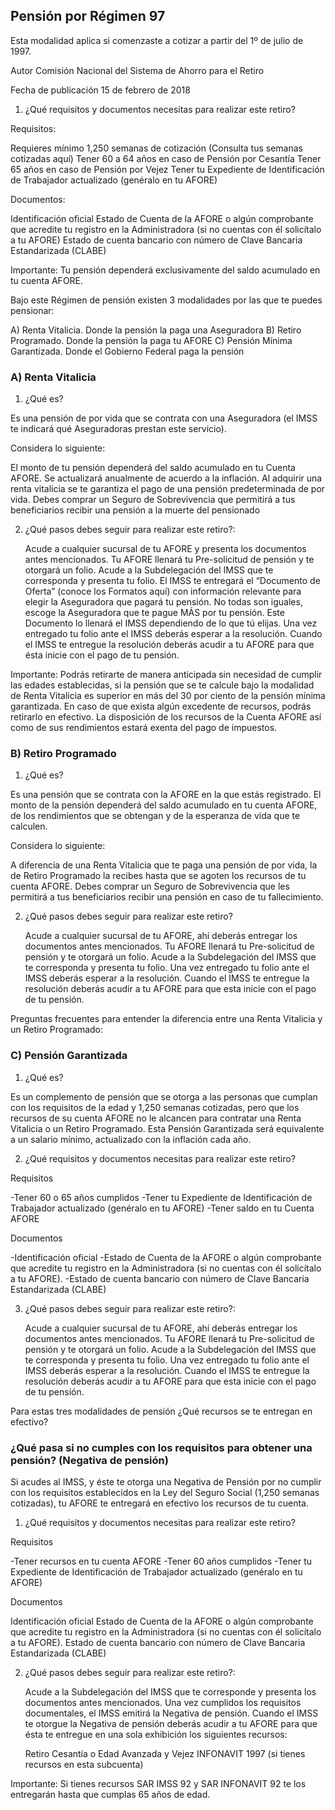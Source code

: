 ## Pensión por Régimen 97


Esta modalidad aplica si comenzaste a cotizar a partir del 1º de julio de 1997.

Autor
    Comisión Nacional del Sistema de Ahorro para el Retiro

Fecha de publicación
    15 de febrero de 2018

1. ¿Qué requisitos y documentos necesitas para realizar este retiro?

Requisitos:

   Requieres mínimo 1,250 semanas de cotización (Consulta tus semanas cotizadas aquí)
   Tener 60 a 64 años en caso de Pensión por Cesantía
   Tener 65 años en caso de Pensión por Vejez
   Tener tu Expediente de Identificación de Trabajador actualizado (genéralo en tu AFORE)

Documentos:

   Identificación oficial
   Estado de Cuenta de la AFORE o algún comprobante que acredite tu registro en la Administradora 
   (si no cuentas con él solicítalo a tu AFORE)
   Estado de cuenta bancario con número de Clave Bancaria Estandarizada (CLABE)

Importante: Tu pensión dependerá exclusivamente del saldo acumulado en tu cuenta AFORE.

Bajo este Régimen de pensión existen 3 modalidades por las que te puedes pensionar:

A) Renta Vitalicia. Donde la pensión la paga una Aseguradora
B) Retiro Programado. Donde la pensión la paga tu AFORE
C) Pensión Mínima Garantizada. Donde el Gobierno Federal paga la pensión
  
  
  
### A) Renta Vitalicia  
  
  
1. ¿Qué es?

Es una pensión de por vida que se contrata con una Aseguradora (el IMSS te indicará qué Aseguradoras prestan este servicio).

Considera lo siguiente:

El monto de tu pensión dependerá del saldo acumulado en tu Cuenta AFORE. Se actualizará anualmente de acuerdo a la inflación.
Al adquirir una renta vitalicia se te garantiza el pago de una pensión predeterminada de por vida.
Debes comprar un Seguro de Sobrevivencia que permitirá a tus beneficiarios recibir una pensión a la muerte del pensionado

2. ¿Qué pasos debes seguir para realizar este retiro?:

   Acude a cualquier sucursal de tu AFORE y presenta los documentos antes mencionados.
   Tu AFORE llenará tu Pre-solicitud de pensión y te otorgará un folio.
   Acude a la Subdelegación del IMSS que te corresponda y presenta tu folio. El IMSS te entregará el 
   “Documento de Oferta” (conoce los Formatos aquí) con información relevante para elegir la Aseguradora 
   que pagará tu pensión. No todas son iguales, escoge la Aseguradora que te pague MÁS por tu pensión. Este 
   Documento lo llenará el IMSS dependiendo de lo que tú elijas.
   Una vez entregado tu folio ante el IMSS deberás esperar a la resolución.
   Cuando el IMSS te entregue la resolución deberás acudir a tu AFORE para que ésta inicie con el pago de tu pensión.
     

Importante: Podrás retirarte de manera anticipada sin necesidad de cumplir las edades establecidas, si la pensión 
que se te calcule bajo la modalidad de Renta Vitalicia es superior en más del 30 por ciento de la pensión mínima garantizada. 
En caso de que exista algún excedente de recursos, podrás retirarlo en efectivo. La disposición de los recursos de la Cuenta 
AFORE así como de sus rendimientos estará exenta del pago de impuestos.

###  B) Retiro Programado  

1. ¿Qué es?

Es una pensión que se contrata con la AFORE en la que estás registrado. El monto de la pensión dependerá del saldo acumulado 
en tu cuenta AFORE, de los rendimientos que se obtengan y de la esperanza de vida que te calculen.

Considera lo siguiente:

A diferencia de una Renta Vitalicia que te paga una pensión de por vida, la de Retiro Programado la recibes hasta que 
se agoten los recursos de tu cuenta AFORE.
Debes comprar un Seguro de Sobrevivencia que les permitirá a tus beneficiarios recibir una pensión en caso de tu 
fallecimiento.


2. ¿Qué pasos debes seguir para realizar este retiro?

   Acude a cualquier sucursal de tu AFORE, ahí deberás entregar los documentos antes mencionados.
   Tu AFORE llenará tu Pre-solicitud de pensión y te otorgará un folio.
   Acude a la Subdelegación del IMSS que te corresponda y presenta tu folio.
   Una vez entregado tu folio ante el IMSS deberás esperar a la resolución.
   Cuando el IMSS te entregue la resolución deberás acudir a tu AFORE para que esta inicie con el pago de tu pensión.

Preguntas frecuentes para entender la diferencia entre una Renta Vitalicia y un Retiro Programado: 

###  C) Pensión Garantizada 

1. ¿Qué es?

Es un complemento de pensión que se otorga a las personas que cumplan con los requisitos de la edad y 1,250 semanas cotizadas, 
pero que los recursos de su cuenta AFORE no le alcancen para contratar una Renta Vitalicia o un Retiro Programado. 
Esta Pensión Garantizada será equivalente a un salario mínimo, actualizado con la inflación cada año.

2. ¿Qué requisitos y documentos necesitas para realizar este retiro?

Requisitos

   -Tener 60 o 65  años cumplidos
   -Tener tu Expediente de Identificación de Trabajador actualizado (genéralo en tu AFORE)
   -Tener saldo en tu Cuenta AFORE

Documentos

   -Identificación oficial
   -Estado de Cuenta de la AFORE o algún comprobante que acredite tu registro en la Administradora (si no cuentas con él 
    solicítalo a tu AFORE).
   -Estado de cuenta bancario con número de Clave Bancaria Estandarizada (CLABE)

3. ¿Qué pasos debes seguir para realizar este retiro?:

   Acude a cualquier sucursal de tu AFORE, ahí deberás entregar los documentos antes mencionados.
   Tu AFORE llenará tu Pre-solicitud de pensión y te otorgará un folio.
   Acude a la Subdelegación del IMSS que te corresponda y presenta tu folio.
   Una vez entregado tu folio ante el IMSS deberás esperar a la resolución.
   Cuando el IMSS te entregue la resolución deberás acudir a tu AFORE para que esta inicie con el pago de tu pensión.


Para estas tres modalidades de pensión ¿Qué recursos se te entregan en efectivo?


### ¿Qué pasa si no cumples con los requisitos para obtener una pensión? (Negativa de pensión)  

Si acudes al IMSS, y éste te otorga una Negativa de Pensión por no cumplir con los requisitos establecidos en la 
Ley del Seguro Social (1,250 semanas cotizadas), tu AFORE te entregará en efectivo los recursos de tu cuenta.

1. ¿Qué requisitos y documentos necesitas para realizar este retiro?

Requisitos

   -Tener recursos en tu cuenta AFORE
   -Tener 60 años cumplidos
   -Tener tu Expediente de Identificación de Trabajador actualizado (genéralo en tu AFORE)

Documentos

   Identificación oficial
   Estado de Cuenta de la AFORE o algún comprobante que acredite tu registro en la Administradora (si no cuentas con él 
   solicítalo a tu AFORE).
   Estado de cuenta bancario con número de Clave Bancaria Estandarizada (CLABE)

2. ¿Qué pasos debes seguir para realizar este retiro?:

   Acude a la Subdelegación del IMSS que te corresponde y presenta los documentos antes mencionados.
   Una vez cumplidos los requisitos documentales, el IMSS emitirá la Negativa de pensión.
   Cuando el IMSS te otorgue la Negativa de pensión deberás acudir a tu AFORE para que ésta te entregue en una sola 
   exhibición los siguientes recursos:

   Retiro Cesantía o Edad Avanzada y Vejez
   INFONAVIT 1997 (si tienes recursos en esta subcuenta) 

Importante: Si tienes recursos SAR IMSS 92 y SAR INFONAVIT 92 te los entregarán hasta que cumplas 65 años de edad.
